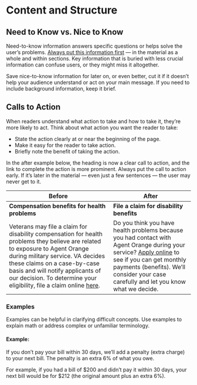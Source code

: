 # Content and Structure

## Need to Know vs. Nice to Know
Need-to-know information answers specific questions or helps solve the user’s problems. [Always put this information first](https://pages.18f.gov/content-guide/structure-the-content/) — in the material as a whole and within sections. Key information that is buried with less crucial information can confuse users, or they might miss it altogether.  

Save nice-to-know information for later on, or even better, cut it if it doesn’t help your audience understand or act on your main message. If you need to include background information, keep it brief.

## Calls to Action
When readers understand what action to take and how to take it, they’re more likely to act. Think about what action you want the reader to take:
- State the action clearly at or near the beginning of the page.
- Make it easy for the reader to take action.
- Briefly note the benefit of taking the action.

In the after example below, the heading is now a clear call to action, and the link to complete the action is more prominent. Always put the call to action early. If it’s later in the material — even just a few sentences — the user may never get to it.

Before       | After
-------------| ------------
**Compensation benefits for health problems** | **File a claim for disability benefits**
Veterans may file a claim for disability compensation for health problems they believe are related to exposure to Agent Orange during military service. VA decides these claims on a case-by-case basis and will notify applicants of our decision. To determine your eligibility, file a claim online [here](https://www.vets.gov/disability-benefits/apply-for-benefits/). | Do you think you have health problems because you had contact with Agent Orange during your service? [Apply online](https://www.vets.gov/disability-benefits/apply-for-benefits/) to see if you can get monthly payments (benefits). We’ll consider your case carefully and let you know what we decide.

### Examples
Examples can be helpful in clarifying difficult concepts. Use examples to explain math or address complex or unfamiliar terminology.

#### Example:

If you don’t pay your bill within 30 days, we’ll add a penalty (extra charge) to your next bill. The penalty is an extra 6% of what you owe.

For example, if you had a bill of $200 and didn’t pay it within 30 days, your next bill would be for $212 (the original amount plus an extra 6%).
